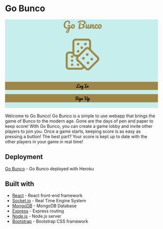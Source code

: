 # Go Bunco

![Screnshot of Go Bunco](./goBuncoScreenshot.png)


Welcome to Go Bunco! Go Bunco is a simple to use webapp that brings the game of Bunco to the modern age. Gone are the days of pen and paper to keep score! With Go Bunco, you can create a game lobby and invite other players to join you. Once a game starts, keeping score is as easy as pressing a button! The best part? Your score is kept up to date with the other players in your game in real time!




## Deployment

[Go Bunco](https://cryptic-inlet-46964.herokuapp.com/) - Go Bunco deployed with Heroku




## Built with

* [React](https://reactjs.org/) - React front-end framework
* [Socket.io](https://socket.io/) - Real Time Engine System
* [MongoDB](https://www.mongodb.com/) - MongoDB Database
* [Express](https://expressjs.com/) - Express routing
* [Node.js](https://nodejs.org/en/) - Node.js server
* [Bootstrap](https://getbootstrap.com/) - Bootstrap CSS framework